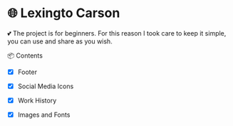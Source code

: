 # 🌐 Lexingto Carson

💕 The project is for beginners. For this reason I took care to keep it simple, you can use and share as you wish.

📦 Contents

- [X] Footer
- [X] Social Media Icons
- [X] Work History
- [X] Images and Fonts


